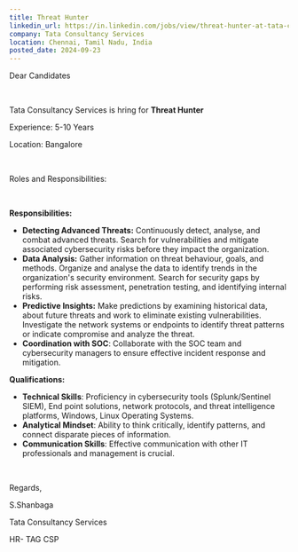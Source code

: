 ```yaml
---
title: Threat Hunter
linkedin_url: https://in.linkedin.com/jobs/view/threat-hunter-at-tata-consultancy-services-4032003464?position=16&pageNum=0&refId=xpn3Z%2BFTfvdh%2Bzun3F9NWw%3D%3D&trackingId=I3Q5r6HRPTFF0HxP3RHpNg%3D%3D
company: Tata Consultancy Services
location: Chennai, Tamil Nadu, India
posted_date: 2024-09-23
---
```


<div class="description__text description__text--rich">
<section class="show-more-less-html" data-max-lines="5">
<div class="show-more-less-html__markup show-more-less-html__markup--clamp-after-5 relative overflow-hidden">
<p>Dear Candidates</p><p><br/></p><p>Tata Consultancy Services is hring for <strong>Threat Hunter </strong></p><p>Experience: 5-10 Years</p><p>Location: Bangalore</p><p><br/></p><p>Roles and Responsibilities:</p><p><br/></p><p><strong>Responsibilities:</strong></p><ul><li><strong>Detecting Advanced Threats:</strong> Continuously detect, analyse, and combat advanced threats. Search for vulnerabilities and mitigate associated cybersecurity risks before they impact the organization.</li><li><strong>Data Analysis:</strong> Gather information on threat behaviour, goals, and methods. Organize and analyse the data to identify trends in the organization's security environment. Search for security gaps by performing risk assessment, penetration testing, and identifying internal risks.</li><li><strong>Predictive Insights:</strong> Make predictions by examining historical data, about future threats and work to eliminate existing vulnerabilities. Investigate the network systems or endpoints to identify threat patterns or indicate compromise and analyze the threat.</li><li><strong>Coordination with SOC</strong>: Collaborate with the SOC team and cybersecurity managers to ensure effective incident response and mitigation.</li></ul><p><strong>Qualifications:</strong></p><ul><li><strong>Technical Skills</strong>: Proficiency in cybersecurity tools (Splunk/Sentinel SIEM), End point solutions, network protocols, and threat intelligence platforms, Windows, Linux Operating Systems.</li><li><strong>Analytical Mindset</strong>: Ability to think critically, identify patterns, and connect disparate pieces of information.</li><li><strong>Communication Skills</strong>: Effective communication with other IT professionals and management is crucial.</li></ul><p><br/></p><p>Regards,</p><p>S.Shanbaga</p><p>Tata Consultancy Services</p><p>HR- TAG CSP</p>
</div>


<!-- --> </section>
</div>